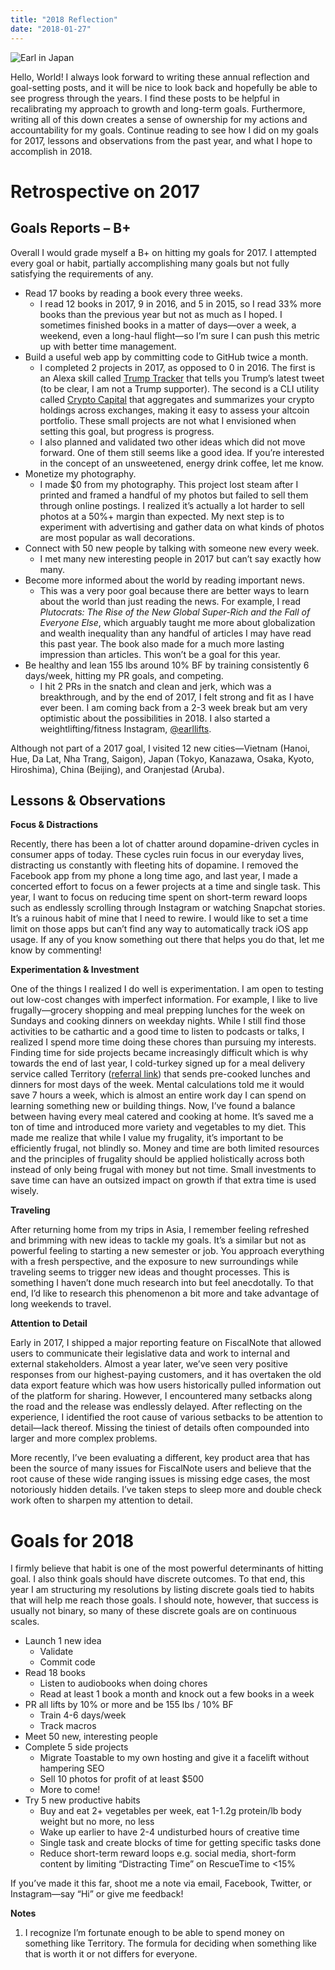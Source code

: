 ```yaml
---
title: "2018 Reflection"
date: "2018-01-27"
---
```


![Earl in Japan](https://farm5.staticflickr.com/4677/39900508162_b86b845cd3_k_d.jpg)

Hello, World! I always look forward to writing these annual reflection and goal-setting posts, and it will be nice to look back and hopefully be able to see progress through the years. I find these posts to be helpful in recalibrating my approach to growth and long-term goals. Furthermore, writing all of this down creates a sense of ownership for my actions and accountability for my goals. Continue reading to see how I did on my goals for 2017, lessons and observations from the past year, and what I hope to accomplish in 2018.

# Retrospective on 2017

## Goals Reports – B+

Overall I would grade myself a B+ on hitting my goals for 2017. I attempted every goal or habit, partially accomplishing many goals but not fully satisfying the requirements of any.

- Read 17 books by reading a book every three weeks.
  - I read 12 books in 2017, 9 in 2016, and 5 in 2015, so I read 33% more books than the previous year but not as much as I hoped. I sometimes finished books in a matter of days—over a week, a weekend, even a long-haul flight—so I’m sure I can push this metric up with better time management.
- Build a useful web app by committing code to GitHub twice a month.
  - I completed 2 projects in 2017, as opposed to 0 in 2016. The first is an Alexa skill called [Trump Tracker](https://www.amazon.com/Earl-Lee-Trump-Tracker/dp/B0739NXVNK) that tells you Trump’s latest tweet (to be clear, I am not a Trump supporter). The second is a CLI utility called [Crypto Capital](https://github.com/earllee/crypto-capital) that aggregates and summarizes your crypto holdings across exchanges, making it easy to assess your altcoin portfolio. These small projects are not what I envisioned when setting this goal, but progress is progress.
  - I also planned and validated two other ideas which did not move forward. One of them still seems like a good idea. If you’re interested in the concept of an unsweetened, energy drink coffee, let me know.
- Monetize my photography.
  - I made \$0 from my photography. This project lost steam after I printed and framed a handful of my photos but failed to sell them through online postings. I realized it’s actually a lot harder to sell photos at a 50%+ margin than expected. My next step is to experiment with advertising and gather data on what kinds of photos are most popular as wall decorations.
- Connect with 50 new people by talking with someone new every week.
  - I met many new interesting people in 2017 but can’t say exactly how many.
- Become more informed about the world by reading important news.
  - This was a very poor goal because there are better ways to learn about the world than just reading the news. For example, I read _Plutocrats: The Rise of the New Global Super-Rich and the Fall of Everyone Else_, which arguably taught me more about globalization and wealth inequality than any handful of articles I may have read this past year. The book also made for a much more lasting impression than articles. This won’t be a goal for this year.
- Be healthy and lean 155 lbs around 10% BF by training consistently 6 days/week, hitting my PR goals, and competing.
  - I hit 2 PRs in the snatch and clean and jerk, which was a breakthrough, and by the end of 2017, I felt strong and fit as I have ever been. I am coming back from a 2-3 week break but am very optimistic about the possibilities in 2018. I also started a weightlifting/fitness Instagram, [@earllifts](https://www.instagram.com/earllifts/).

Although not part of a 2017 goal, I visited 12 new cities—Vietnam (Hanoi, Hue, Da Lat, Nha Trang, Saigon), Japan (Tokyo, Kanazawa, Osaka, Kyoto, Hiroshima), China (Beijing), and Oranjestad (Aruba).

## Lessons & Observations

**Focus & Distractions**

Recently, there has been a lot of chatter around dopamine-driven cycles in consumer apps of today. These cycles ruin focus in our everyday lives, distracting us constantly with fleeting hits of dopamine. I removed the Facebook app from my phone a long time ago, and last year, I made a concerted effort to focus on a fewer projects at a time and single task. This year, I want to focus on reducing time spent on short-term reward loops such as endlessly scrolling through Instagram or watching Snapchat stories. It’s a ruinous habit of mine that I need to rewire. I would like to set a time limit on those apps but can’t find any way to automatically track iOS app usage. If any of you know something out there that helps you do that, let me know by commenting!

**Experimentation & Investment**

One of the things I realized I do well is experimentation. I am open to testing out low-cost changes with imperfect information. For example, I like to live frugally—grocery shopping and meal prepping lunches for the week on Sundays and cooking dinners on weekday nights. While I still find those activities to be cathartic and a good time to listen to podcasts or talks, I realized I spend more time doing these chores than pursuing my interests. Finding time for side projects became increasingly difficult which is why towards the end of last year, I cold-turkey signed up for a meal delivery service called Territory ([referral link](http://www.territoryfoods.com/yum/EARLLIFTS)) that sends pre-cooked lunches and dinners for most days of the week. Mental calculations told me it would save 7 hours a week, which is almost an entire work day I can spend on learning something new or building things. Now, I’ve found a balance between having every meal catered and cooking at home. It’s saved me a ton of time and introduced more variety and vegetables to my diet. This made me realize that while I value my frugality, it’s important to be efficiently frugal, not blindly so. Money and time are both limited resources and the principles of frugality should be applied holistically across both instead of only being frugal with money but not time. Small investments to save time can have an outsized impact on growth if that extra time is used wisely.

**Traveling**

After returning home from my trips in Asia, I remember feeling refreshed and brimming with new ideas to tackle my goals. It’s a similar but not as powerful feeling to starting a new semester or job. You approach everything with a fresh perspective, and the exposure to new surroundings while traveling seems to trigger new ideas and thought processes. This is something I haven’t done much research into but feel anecdotally. To that end, I’d like to research this phenomenon a bit more and take advantage of long weekends to travel.

**Attention to Detail**

Early in 2017, I shipped a major reporting feature on FiscalNote that allowed users to communicate their legislative data and work to internal and external stakeholders. Almost a year later, we’ve seen very positive responses from our highest-paying customers, and it has overtaken the old data export feature which was how users historically pulled information out of the platform for sharing. However, I encountered many setbacks along the road and the release was endlessly delayed. After reflecting on the experience, I identified the root cause of various setbacks to be attention to detail—lack thereof. Missing the tiniest of details often compounded into larger and more complex problems.

More recently, I’ve been evaluating a different, key product area that has been the source of many issues for FiscalNote users and believe that the root cause of these wide ranging issues is missing edge cases, the most notoriously hidden details. I’ve taken steps to sleep more and double check work often to sharpen my attention to detail.

# Goals for 2018

I firmly believe that habit is one of the most powerful determinants of hitting goal. I also think goals should have discrete outcomes. To that end, this year I am structuring my resolutions by listing discrete goals tied to habits that will help me reach those goals. I should note, however, that success is usually not binary, so many of these discrete goals are on continuous scales.

- Launch 1 new idea
  - Validate
  - Commit code
- Read 18 books
  - Listen to audiobooks when doing chores
  - Read at least 1 book a month and knock out a few books in a week
- PR all lifts by 10% or more and be 155 lbs / 10% BF
  - Train 4-6 days/week
  - Track macros
- Meet 50 new, interesting people
- Complete 5 side projects
  - Migrate Toastable to my own hosting and give it a facelift without hampering SEO
  - Sell 10 photos for profit of at least \$500
  - More to come!
- Try 5 new productive habits
  - Buy and eat 2+ vegetables per week, eat 1-1.2g protein/lb body weight but no more, no less
  - Wake up earlier to have 2-4 undisturbed hours of creative time
  - Single task and create blocks of time for getting specific tasks done
  - Reduce short-term reward loops e.g. social media, short-form content by limiting “Distracting Time” on RescueTime to <15%

If you’ve made it this far, shoot me a note via email, Facebook, Twitter, or Instagram—say “Hi” or give me feedback!

**Notes**

1.  I recognize I’m fortunate enough to be able to spend money on something like Territory. The formula for deciding when something like that is worth it or not differs for everyone.

